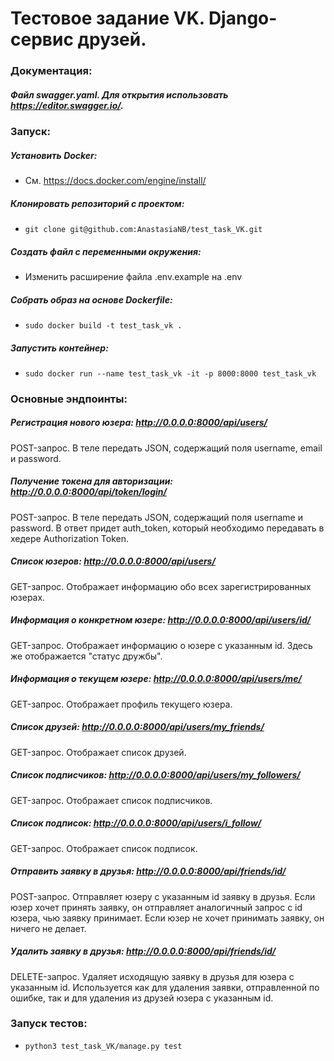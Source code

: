 # Тестовое задание VK. Django-сервис друзей.

### Документация:
##### Файл swagger.yaml. Для открытия использовать https://editor.swagger.io/.

### Запуск:
##### Установить Docker:
- См. https://docs.docker.com/engine/install/
##### Клонировать репозиторий с проектом:
- ```git clone git@github.com:AnastasiaNB/test_task_VK.git```
##### Создать файл с переменными окружения:
- Изменить расширение файла .env.example на .env
##### Собрать образ на основе Dockerfile:
- ```sudo docker build -t test_task_vk .```
##### Запустить контейнер:
- ```sudo docker run --name test_task_vk -it -p 8000:8000 test_task_vk```

### Основные эндпоинты:
##### Регистрация нового юзера: http://0.0.0.0:8000/api/users/ 
POST-запрос. В теле передать JSON, содержащий поля username, email и password.
##### Получение токена для авторизации: http://0.0.0.0:8000/api/token/login/
POST-запрос. В теле передать JSON, содержащий поля username и password.
В ответ придет auth_token, который необходимо передавать в хедере Authorization Token.
##### Список юзеров: http://0.0.0.0:8000/api/users/
GET-запрос. Отображает информацию обо всех зарегистрированных юзерах.
##### Информация о конкретном юзере: http://0.0.0.0:8000/api/users/id/
GET-запрос. Отображает информацию о юзере с указанным id. Здесь же отображается "статус дружбы".
##### Информация о текущем юзере: http://0.0.0.0:8000/api/users/me/
GET-запрос. Отображает профиль текущего юзера.
##### Список друзей: http://0.0.0.0:8000/api/users/my_friends/
GET-запрос. Отображает список друзей.
##### Список подписчиков: http://0.0.0.0:8000/api/users/my_followers/
GET-запрос. Отображает список подписчиков.
##### Список подписок: http://0.0.0.0:8000/api/users/i_follow/
GET-запрос. Отображает список подписок.
##### Отправить заявку в друзья: http://0.0.0.0:8000/api/friends/id/
POST-запрос. Отправляет юзеру с указанным id заявку в друзья.
Если юзер хочет принять заявку, он отправляет аналогичный запрос с id юзера, чью заявку принимает.
Если юзер не хочет принимать заявку, он ничего не делает.
##### Удалить заявку в друзья: http://0.0.0.0:8000/api/friends/id/
DELETE-запрос. Удаляет исходящую заявку в друзья для юзера с указанным id.
Используется как для удаления заявки, отправленной по ошибке, так и для удаления из друзей юзера с указанным id.

### Запуск тестов:
- ```python3 test_task_VK/manage.py test```





